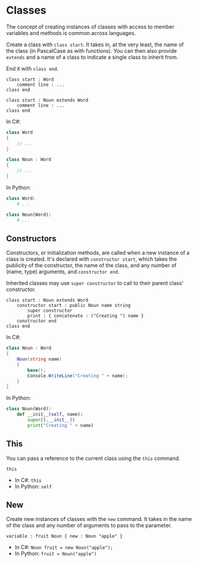 # Classes

The concept of creating instances of classes with access to member variables and methods is common across languages.

Create a class with `class start`.
It takes in, at the very least, the name of the class (in PascalCase as with functions).
You can then also provide `extends` and a name of a class to indicate a single class to inherit from.

End it with `class end`.

```gls
class start : Word
    comment line : ...
class end

class start : Noun extends Word
    comment line : ...
class end
```

In C#:

```csharp
class Word
{
    // ...
}

class Noun : Word
{
    // ...
}
```

In Python:

```python
class Word:
    # ...

class Noun(Word):
    # ...
```

## Constructors

Constructors, or initialization methods, are called when a new instance of a class is created.
It's declared with `constructor start`, which takes the publicity of the constructor, the name of the class, and any number of (name, type) arguments, and `constructor end`.

Inherited classes may use `super constructor` to call to their parent class' constructor.

```gls
class start : Noun extends Word
    constructor start : public Noun name string
        super constructor
        print : { concatenate : ("Creating ") name }
    constructor end
class end
```

In C#:

```csharp
class Noun : Word
{
    Noun(string name)
    {
        base();
        Console.WriteLine("Creating " + name);
    }
}
```

In Python:

```python
class Noun(Word):
    def __init__(self, name):
        super().__init__()
        print("Creating " + name)
```

## This

You can pass a reference to the current class using the `this` command.

```gls
this
```

* In C#: `this`
* In Python: `self`

## New

Create new instances of classes with the `new` command.
It takes in the name of the class and any number of arguments to pass to the parameter.

```gls
variable : fruit Noun { new : Noun "apple" }
```

* In C#: `Noun fruit = new Noun("apple");`
* In Python: `fruit = Noun("apple")`
